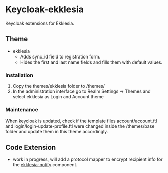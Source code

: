 # Keycloak-ekklesia

Keycloak extensions for Ekklesia.

## Theme

- ekklesia
  - Adds sync_id field to registration form.
  - Hides the first and last name fields and fills them with default values.

### Installation

1. Copy the themes/ekklesia folder to <keycloakInstallDir>/themes/
2. In the administration interface go to Realm Settings -> Themes and select ekklesia as Login and Account theme

### Maintenance

When keycloak is updated, check if the template files account/account.ftl and login/login-update-profile.ftl were
changed inside the <keycloakInstallDir>/themes/base folder and update them in this theme accordingly.


## Code Extension

- work in progress, will add a protocol mapper to encrypt recipient info for the
  [ekklesia-notify](https://github.com/piratenpartei/ekklesia-notify) component.

